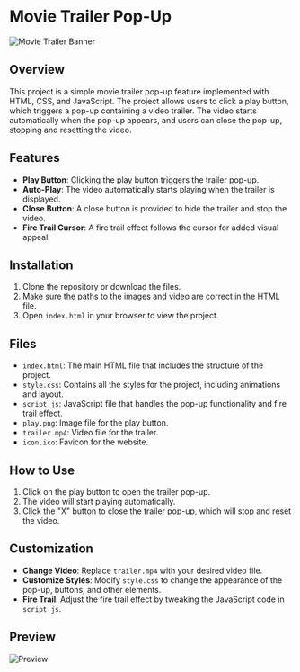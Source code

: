 # Movie Trailer Pop-Up

![Movie Trailer Banner](https://encrypted-tbn0.gstatic.com/images?q=tbn:ANd9GcQw9yzmqnTFYVW9_ivEV7495ebr-6KgrxvRvw&s)

## Overview

This project is a simple movie trailer pop-up feature implemented with HTML, CSS, and JavaScript. The project allows users to click a play button, which triggers a pop-up containing a video trailer. The video starts automatically when the pop-up appears, and users can close the pop-up, stopping and resetting the video.

## Features

- **Play Button**: Clicking the play button triggers the trailer pop-up.
- **Auto-Play**: The video automatically starts playing when the trailer is displayed.
- **Close Button**: A close button is provided to hide the trailer and stop the video.
- **Fire Trail Cursor**: A fire trail effect follows the cursor for added visual appeal.

## Installation

1. Clone the repository or download the files.
2. Make sure the paths to the images and video are correct in the HTML file.
3. Open `index.html` in your browser to view the project.

## Files

- `index.html`: The main HTML file that includes the structure of the project.
- `style.css`: Contains all the styles for the project, including animations and layout.
- `script.js`: JavaScript file that handles the pop-up functionality and fire trail effect.
- `play.png`: Image file for the play button.
- `trailer.mp4`: Video file for the trailer.
- `icon.ico`: Favicon for the website.

## How to Use

1. Click on the play button to open the trailer pop-up.
2. The video will start playing automatically.
3. Click the "X" button to close the trailer pop-up, which will stop and reset the video.

## Customization

- **Change Video**: Replace `trailer.mp4` with your desired video file.
- **Customize Styles**: Modify `style.css` to change the appearance of the pop-up, buttons, and other elements.
- **Fire Trail**: Adjust the fire trail effect by tweaking the JavaScript code in `script.js`.

## Preview

![Preview](https://encrypted-tbn0.gstatic.com/images?q=tbn:ANd9GcQw9yzmqnTFYVW9_ivEV7495ebr-6KgrxvRvw&s)

